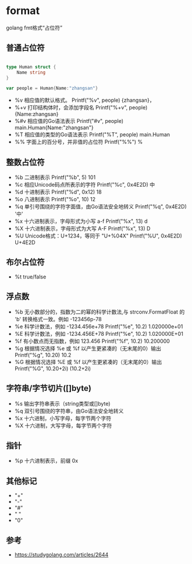 # format

golang fmt格式“占位符”

## 普通占位符

```go

type Human struct {
    Name string
}

var people = Human{Name:"zhangsan"}
```

- %v      相应值的默认格式。            Printf("%v", people)   {zhangsan}，
- %+v     打印结构体时，会添加字段名     Printf("%+v", people)  {Name:zhangsan}
- %#v     相应值的Go语法表示            Printf("#v", people)   main.Human{Name:"zhangsan"}
- %T      相应值的类型的Go语法表示       Printf("%T", people)   main.Human
- %%      字面上的百分号，并非值的占位符  Printf("%%")            %

## 整数占位符

- %b      二进制表示                             Printf("%b", 5)             101
- %c      相应Unicode码点所表示的字符              Printf("%c", 0x4E2D)        中
- %d      十进制表示                             Printf("%d", 0x12)          18
- %o      八进制表示                             Printf("%o", 10)            12
- %q      单引号围绕的字符字面值，由Go语法安全地转义 Printf("%q", 0x4E2D)        '中'
- %x      十六进制表示，字母形式为小写 a-f         Printf("%x", 13)             d
- %X      十六进制表示，字母形式为大写 A-F         Printf("%x", 13)             D
- %U      Unicode格式：U+1234，等同于 "U+%04X"   Printf("%U", 0x4E2D)         U+4E2D

## 布尔占位符

- %t true/false

## 浮点数

- %b 无小数部分的，指数为二的幂的科学计数法,与 strconv.FormatFloat 的 'b' 转换格式一致。例如 -123456p-78
- %e 科学计数法，例如 -1234.456e+78        Printf("%e", 10.2)     1.020000e+01
- %E 科学计数法，例如 -1234.456E+78        Printf("%e", 10.2)     1.020000E+01
- %f 有小数点而无指数，例如 123.456        Printf("%f", 10.2)     10.200000
- %g 根据情况选择 %e 或 %f 以产生更紧凑的（无末尾的0）输出 Printf("%g", 10.20)   10.2
- %G 根据情况选择 %E 或 %f 以产生更紧凑的（无末尾的0）输出 Printf("%G", 10.20+2i) (10.2+2i)

## 字符串/字节切片([]byte)

- %s 输出字符串表示（string类型或[]byte)
- %q 双引号围绕的字符串，由Go语法安全地转义
- %x 十六进制，小写字母，每字节两个字符
- %X 十六进制，大写字母，每字节两个字符

## 指针

- %p 十六进制表示，前缀 0x

## 其他标记

- "+"
- "-"
- "#"
- " "
- "0"

## 参考

- <https://studygolang.com/articles/2644>
